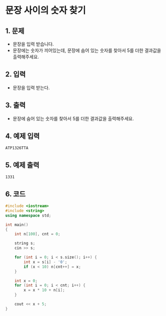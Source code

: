 # 문장 사이의 숫자 찾기

## 1. 문제
- 문장을 입력 받습니다.
- 문장에는 숫자가 끼어있는데, 문장에 숨어 있는 숫자를 찾아서 5를 더한 결과값을 출력해주세요.

## 2. 입력
- 문장을 입력 받는다.

## 3. 출력
- 문장에 숨어 있는 숫자를 찾아서 5를 더한 결과값을 출력해주세요.

## 4. 예제 입력
```
ATP1326TTA
```

## 5. 예제 출력
```
1331
```

## 6. 코드
```c++
#include <iostream>
#include <string>
using namespace std;

int main()
{
    int n[100], cnt = 0;

    string s;
    cin >> s;

    for (int i = 0; i < s.size(); i++) {
        int x = s[i] - '0';
        if (x < 10) n[cnt++] = x;
    }

    int x = 0;
    for (int i = 0; i < cnt; i++) {
        x = x * 10 + n[i];
    }

    cout << x + 5;
}
```
